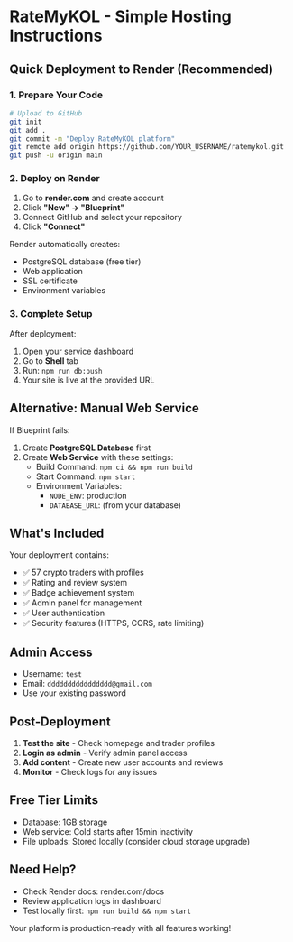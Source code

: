 # RateMyKOL - Simple Hosting Instructions

## Quick Deployment to Render (Recommended)

### 1. Prepare Your Code
```bash
# Upload to GitHub
git init
git add .
git commit -m "Deploy RateMyKOL platform"
git remote add origin https://github.com/YOUR_USERNAME/ratemykol.git
git push -u origin main
```

### 2. Deploy on Render
1. Go to **render.com** and create account
2. Click **"New" → "Blueprint"**
3. Connect GitHub and select your repository
4. Click **"Connect"**

Render automatically creates:
- PostgreSQL database (free tier)
- Web application
- SSL certificate
- Environment variables

### 3. Complete Setup
After deployment:
1. Open your service dashboard
2. Go to **Shell** tab
3. Run: `npm run db:push`
4. Your site is live at the provided URL

## Alternative: Manual Web Service

If Blueprint fails:
1. Create **PostgreSQL Database** first
2. Create **Web Service** with these settings:
   - Build Command: `npm ci && npm run build`
   - Start Command: `npm start`
   - Environment Variables:
     - `NODE_ENV`: production
     - `DATABASE_URL`: (from your database)

## What's Included

Your deployment contains:
- ✅ 57 crypto traders with profiles
- ✅ Rating and review system
- ✅ Badge achievement system
- ✅ Admin panel for management
- ✅ User authentication
- ✅ Security features (HTTPS, CORS, rate limiting)

## Admin Access
- Username: `test`
- Email: `dddddddddddddddd@gmail.com`
- Use your existing password

## Post-Deployment

1. **Test the site** - Check homepage and trader profiles
2. **Login as admin** - Verify admin panel access
3. **Add content** - Create new user accounts and reviews
4. **Monitor** - Check logs for any issues

## Free Tier Limits
- Database: 1GB storage
- Web service: Cold starts after 15min inactivity
- File uploads: Stored locally (consider cloud storage upgrade)

## Need Help?
- Check Render docs: render.com/docs
- Review application logs in dashboard
- Test locally first: `npm run build && npm start`

Your platform is production-ready with all features working!